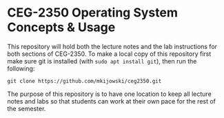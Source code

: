 # CEG-2350 Operating System Concepts & Usage
This repository will hold both the lecture notes and the lab instructions for both sections of CEG-2350.  To make a local copy of this repository first make sure git is installed (with `sudo apt install git`), then run the following:

```
git clone https://github.com/mkijowski/ceg2350.git
```

The purpose of this repository is to have one location to keep all lecture notes and labs so that students can work at their own pace for the rest of the semester.
